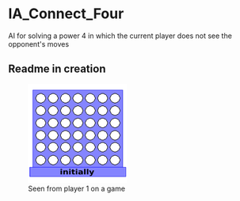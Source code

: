 # IA_Connect_Four
AI for solving a power 4 in which the current player does not see the opponent's moves

## Readme in creation

<p align="center"><figure>
  <img src="/src/resources/drawing.gif" alt="Seen from player 1 on a game"/>
  <figcaption>Seen from player 1 on a game</figcaption>
</figure></p>
